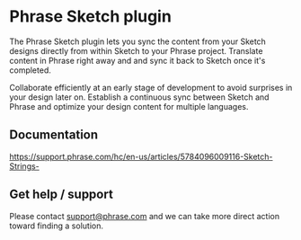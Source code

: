 # Phrase Sketch plugin

The Phrase Sketch plugin lets you sync the content from your Sketch designs directly from within Sketch to your Phrase project. Translate content in Phrase right away and and sync it back to Sketch once it's completed. 

Collaborate efficiently at an early stage of development to avoid surprises in your design later on. Establish a continuous sync between Sketch and Phrase and optimize your design content for multiple languages.

## Documentation

https://support.phrase.com/hc/en-us/articles/5784096009116-Sketch-Strings-

## Get help / support

Please contact [support@phrase.com](mailto:support@phrase.com?subject=[GitHub]%20) and we can take more direct action toward finding a solution.
